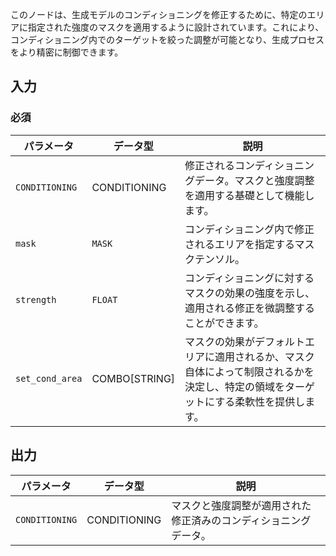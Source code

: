 このノードは、生成モデルのコンディショニングを修正するために、特定のエリアに指定された強度のマスクを適用するように設計されています。これにより、コンディショニング内でのターゲットを絞った調整が可能となり、生成プロセスをより精密に制御できます。

## 入力

### 必須

| パラメータ     | データ型 | 説明 |
|---------------|--------------|-------------|
| `CONDITIONING` | CONDITIONING | 修正されるコンディショニングデータ。マスクと強度調整を適用する基礎として機能します。 |
| `mask`        | `MASK`       | コンディショニング内で修正されるエリアを指定するマスクテンソル。 |
| `strength`    | `FLOAT`      | コンディショニングに対するマスクの効果の強度を示し、適用される修正を微調整することができます。 |
| `set_cond_area` | COMBO[STRING] | マスクの効果がデフォルトエリアに適用されるか、マスク自体によって制限されるかを決定し、特定の領域をターゲットにする柔軟性を提供します。 |

## 出力

| パラメータ     | データ型 | 説明 |
|---------------|--------------|-------------|
| `CONDITIONING` | CONDITIONING | マスクと強度調整が適用された修正済みのコンディショニングデータ。 |
